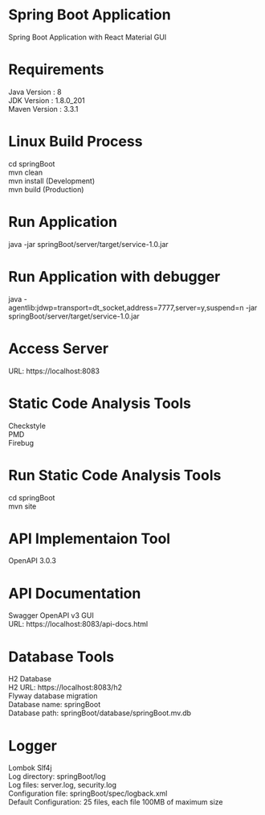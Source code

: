 # Spring Boot Application
Spring Boot Application with React Material GUI

# Requirements
Java Version  : 8    
JDK Version   : 1.8.0_201    
Maven Version : 3.3.1    

# Linux Build Process
cd springBoot    
mvn clean    
mvn install (Development)    
mvn build (Production)    

# Run Application
java -jar springBoot/server/target/service-1.0.jar    

# Run Application with debugger
java -agentlib:jdwp=transport=dt_socket,address=7777,server=y,suspend=n -jar springBoot/server/target/service-1.0.jar   

# Access Server
URL: https://localhost:8083

# Static Code Analysis Tools
Checkstyle    
PMD    
Firebug

# Run Static Code Analysis Tools
cd springBoot    
mvn site

# API Implementaion Tool
OpenAPI 3.0.3

# API Documentation
Swagger OpenAPI v3 GUI    
URL: https://localhost:8083/api-docs.html

# Database Tools
H2 Database    
H2 URL: https://localhost:8083/h2    
Flyway database migration    
Database name: springBoot    
Database path: springBoot/database/springBoot.mv.db    

# Logger
Lombok Slf4j    
Log directory: springBoot/log     
Log files: server.log, security.log    
Configuration file:    springBoot/spec/logback.xml    
Default Configuration: 25 files, each file 100MB of maximum size